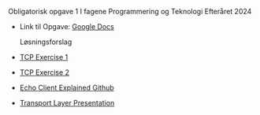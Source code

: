 Obligatorisk opgave 1 I fagene Programmering og Teknologi Efteråret 2024

- Link til Opgave: [Google Docs](https://docs.google.com/document/d/1kBH8y0o0zqKAJJkMvj3e_kfeYc8ka4oDeXYCR4s4tGI/pub)

  Løsningsforslag
- [TCP Exercise 1](https://docs.google.com/document/d/1KYeclfE-soL1CJYoE_sVTvjaGK50I0ZSgcDL8iG8wXs/edit?tab=t.0#heading=h.c1z3it8j19a5)
- [TCP Exercise 2](https://docs.google.com/document/d/1DQ_zpL1kgCwXDyRFUfkjvHrra_SAp-ygclGm04YNo8A/edit?tab=t.0#heading=h.hz6vx6a773yr)
- [Echo Client Explained Github](https://github.com/easjmove/EchoClientExpanded/blob/master/EchoClientExpanded/Program.cs)
- [Transport Layer Presentation](https://docs.google.com/presentation/d/1Dp-24bp_hV3MgR1KSMLkauTa68FPfOwnXpdjC-8mnsg/edit#slide=id.p1)
